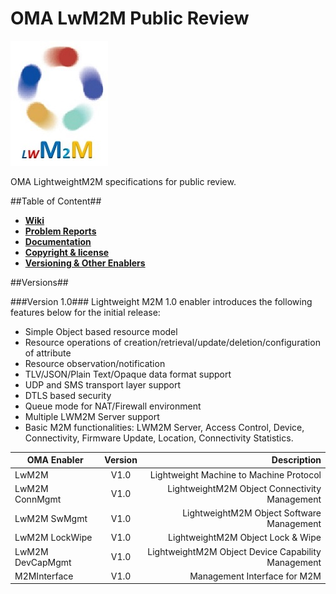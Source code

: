 # OMA LwM2M Public Review

![Alt text](images/admin/lwm2m_logo_v6.jpg "OMA LwM2M Logo")

OMA LightweightM2M specifications for public review.

##Table of Content##
- [**Wiki**](https://github.com/OpenMobileAlliance/OMA-LwM2M-Public-Review/wiki)
- [**Problem Reports**](https://github.com/OpenMobileAlliance/OMA-LwM2M-Public-Review/issues)
- [**Documentation**]()
- [**Copyright & license**](https://github.com/OpenMobileAlliance/OMA-LwM2M-Public-Review/blob/master/OMA%20ISC.txt)
- [**Versioning & Other Enablers**](#Versions)

##Versions##

###Version 1.0###
Lightweight M2M 1.0 enabler introduces the following features below for the initial release:

* Simple Object based resource model
* Resource operations of creation/retrieval/update/deletion/configuration of attribute
* Resource observation/notification
* TLV/JSON/Plain Text/Opaque data format support
* UDP and SMS transport layer support
* DTLS based security
* Queue mode for NAT/Firewall environment
* Multiple LWM2M Server support
* Basic M2M functionalities: LWM2M Server, Access Control, Device, Connectivity, Firmware Update, Location, Connectivity Statistics.


|  OMA Enabler           | Version  | Description                              |
| -------------------|:-------: | ----------:                              |
| LwM2M              |   V1.0   | Lightweight Machine to Machine Protocol                   
| LwM2M ConnMgmt     |   V1.0   | LightweightM2M Object Connectivity Management   |
| LwM2M SwMgmt       |   V1.0   | LightweightM2M Object Software Management  |
| LwM2M LockWipe     |   V1.0   | LightweightM2M Object Lock & Wipe   |
| LwM2M DevCapMgmt   |   V1.0   | LightweightM2M Object Device Capability Management  |
| M2MInterface       |   V1.0   | Management Interface for M2M    | 
